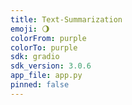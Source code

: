 ```yaml
---
title: Text-Summarization
emoji: 🌖
colorFrom: purple
colorTo: purple
sdk: gradio
sdk_version: 3.0.6
app_file: app.py
pinned: false
---
```

